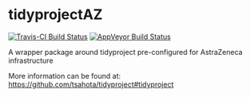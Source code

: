 # tidyprojectAZ

[![Travis-CI Build Status](https://travis-ci.org/tsahota/tidyprojectAZ.svg?branch=master)](https://travis-ci.org/tsahota/tidyprojectAZ)
[![AppVeyor Build Status](https://ci.appveyor.com/api/projects/status/github/tsahota/tidyprojectAZ?branch=master&svg=true)](https://ci.appveyor.com/project/tsahota/tidyprojectAZ)

A wrapper package around tidyproject pre-configured for AstraZeneca infrastructure

More information can be found at: https://github.com/tsahota/tidyproject#tidyproject
